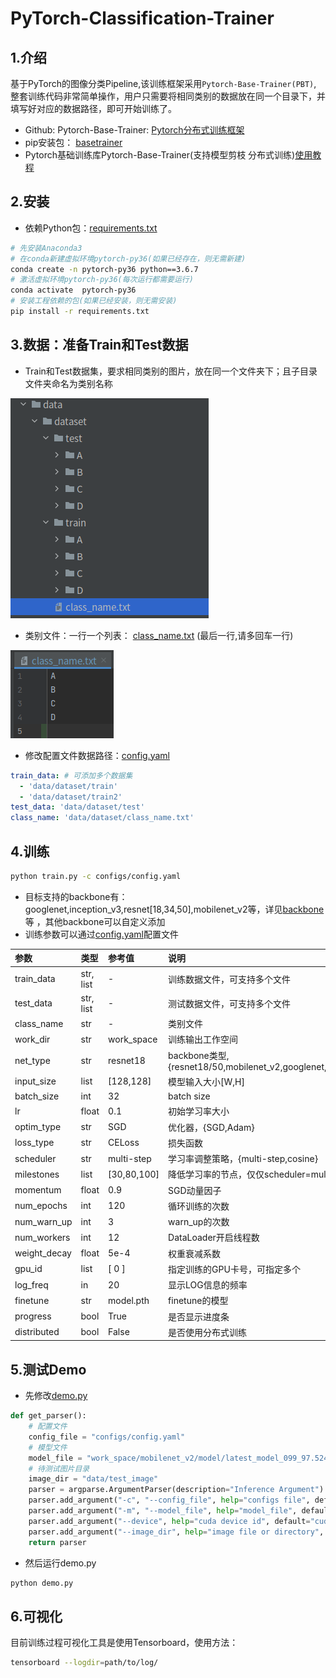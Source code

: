 # PyTorch-Classification-Trainer

## 1.介绍

基于PyTorch的图像分类Pipeline,该训练框架采用`Pytorch-Base-Trainer(PBT)`,
整套训练代码非常简单操作，用户只需要将相同类别的数据放在同一个目录下，并填写好对应的数据路径，即可开始训练了。

- Github: Pytorch-Base-Trainer: [Pytorch分布式训练框架](https://github.com/PanJinquan/Pytorch-Base-Trainer)
- pip安装包： [basetrainer](https://pypi.org/project/basetrainer/)
- Pytorch基础训练库Pytorch-Base-Trainer(支持模型剪枝 分布式训练)[使用教程](https://panjinquan.blog.csdn.net/article/details/122662902)


## 2.安装
- 依赖Python包：[requirements.txt](./requirements.txt)

```bash
# 先安装Anaconda3
# 在conda新建虚拟环境pytorch-py36(如果已经存在，则无需新建)
conda create -n pytorch-py36 python==3.6.7
# 激活虚拟环境pytorch-py36(每次运行都需要运行)
conda activate  pytorch-py36
# 安装工程依赖的包(如果已经安装，则无需安装)
pip install -r requirements.txt
```

## 3.数据：准备Train和Test数据

- Train和Test数据集，要求相同类别的图片，放在同一个文件夹下；且子目录文件夹命名为类别名称
  
![](docs/98eb1599.png)

- 类别文件：一行一个列表： [class_name.txt](data/dataset/class_name.txt) (最后一行,请多回车一行)

![](docs/37081789.png)

- 修改配置文件数据路径：[config.yaml](configs/config.yaml)
```yaml
train_data: # 可添加多个数据集
  - 'data/dataset/train' 
  - 'data/dataset/train2'
test_data: 'data/dataset/test'
class_name: 'data/dataset/class_name.txt'
```

## 4.训练
```bash
python train.py -c configs/config.yaml 
```

- 目标支持的backbone有：googlenet,inception_v3,resnet[18,34,50],mobilenet_v2等，详见[backbone](classifier/models/build_models.py)等
  ，其他backbone可以自定义添加
- 训练参数可以通过[config.yaml](configs/config.yaml)配置文件

| **参数**      | **类型**      | **参考值**   | **说明**                                       |
|:-------------|:------------|:------------|:---------------------------------------------|
| train_data   | str, list   | -           | 训练数据文件，可支持多个文件                               |
| test_data    | str, list   | -           | 测试数据文件，可支持多个文件                               |
| class_name   | str         | -           | 类别文件                               |
| work_dir     | str         | work_space  | 训练输出工作空间                                     |
| net_type     | str         | resnet18    | backbone类型,{resnet18/50,mobilenet_v2,googlenet,inception_v3} |
| input_size   | list        | [128,128]   | 模型输入大小[W,H]                                  |
| batch_size   | int         | 32          | batch size                                   |
| lr           | float       | 0.1         | 初始学习率大小                                      |
| optim_type   | str         | SGD         | 优化器，{SGD,Adam}                               |
| loss_type    | str         | CELoss      | 损失函数                                         |
| scheduler    | str         | multi-step  | 学习率调整策略，{multi-step,cosine}                  |
| milestones   | list        | [30,80,100] | 降低学习率的节点，仅仅scheduler=multi-step有效            |
| momentum     | float       | 0.9         | SGD动量因子                                      |
| num_epochs   | int         | 120         | 循环训练的次数                                      |
| num_warn_up  | int         | 3           | warn_up的次数                                   |
| num_workers  | int         | 12          | DataLoader开启线程数                              |
| weight_decay | float       | 5e-4        | 权重衰减系数                                       |
| gpu_id       | list        | [ 0 ]       | 指定训练的GPU卡号，可指定多个                             |
| log_freq     | in          | 20          | 显示LOG信息的频率                                   |
| finetune     | str         | model.pth   | finetune的模型                                  |
| progress     | bool        | True        | 是否显示进度条                                      |
| distributed  | bool        | False       | 是否使用分布式训练                                    |

## 5.测试Demo

- 先修改[demo.py](demo.py)

```python 配置文件
def get_parser():
    # 配置文件
    config_file = "configs/config.yaml"
    # 模型文件
    model_file = "work_space/mobilenet_v2/model/latest_model_099_97.5248.pth"
    # 待测试图片目录
    image_dir = "data/test_image"
    parser = argparse.ArgumentParser(description="Inference Argument")
    parser.add_argument("-c", "--config_file", help="configs file", default=config_file, type=str)
    parser.add_argument("-m", "--model_file", help="model_file", default=model_file, type=str)
    parser.add_argument("--device", help="cuda device id", default="cuda:0", type=str)
    parser.add_argument("--image_dir", help="image file or directory", default=image_dir, type=str)
    return parser
```

- 然后运行demo.py

```bash
python demo.py
```

## 6.可视化

目前训练过程可视化工具是使用Tensorboard，使用方法：

```bash
tensorboard --logdir=path/to/log/
```
